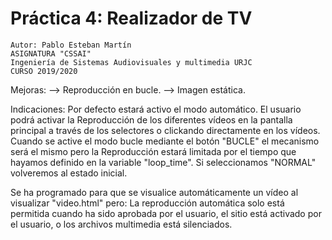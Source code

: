 # Práctica 4: Realizador de TV
    Autor: Pablo Esteban Martín
    ASIGNATURA "CSSAI"
    Ingeniería de Sistemas Audiovisuales y multimedia URJC
    CURSO 2019/2020

Mejoras:
--> Reproducción en bucle.
--> Imagen estática.

Indicaciones: Por defecto estará activo el modo automático.
El usuario podrá activar la Reproducción de los diferentes
vídeos en la pantalla principal a través de los selectores
o clickando directamente en los vídeos. Cuando se active el
modo bucle mediante el botón "BUCLE" el mecanismo será el
mismo pero la Reproducción estará limitada por el tiempo que
hayamos definido en la  variable "loop_time".
Si seleccionamos "NORMAL" volveremos al estado inicial.

Se ha programado para que se visualice automáticamente un vídeo
al visualizar "video.html" pero:
La reproducción automática solo está permitida cuando ha sido
aprobada por  el usuario, el sitio está activado por el usuario,
o los archivos multimedia está silenciados.
